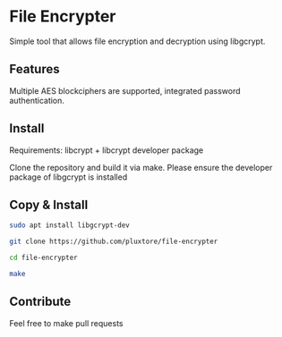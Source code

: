 # File Encrypter 

Simple tool that allows file encryption and decryption using libgcrypt.

## Features

Multiple AES blockciphers are supported, integrated password authentication.

## Install 

Requirements: libcrypt + libcrypt developer package

Clone the repository and build it via make. Please ensure the developer package of libgcrypt is installed

## Copy & Install
```bash
sudo apt install libgcrypt-dev 
```
```bash
git clone https://github.com/pluxtore/file-encrypter 
```
```bash
cd file-encrypter 
```
```bash
make 
```
## Contribute

Feel free to make pull requests

